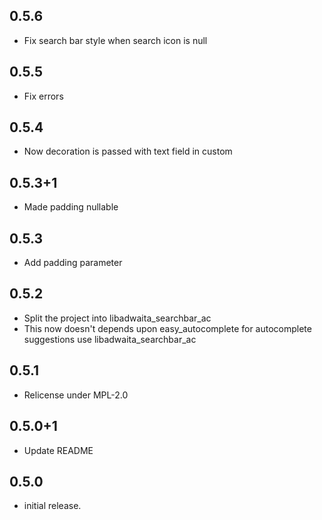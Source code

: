 ## 0.5.6

* Fix search bar style when search icon is null

## 0.5.5

* Fix errors

## 0.5.4

* Now decoration is passed with text field in custom

## 0.5.3+1

* Made padding nullable

## 0.5.3

* Add padding parameter

## 0.5.2

* Split the project into libadwaita_searchbar_ac
* This now doesn't depends upon easy_autocomplete for autocomplete suggestions use libadwaita_searchbar_ac

## 0.5.1

* Relicense under MPL-2.0

## 0.5.0+1

* Update README

## 0.5.0

* initial release.
